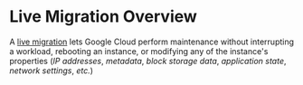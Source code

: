 # Live Migration Overview

A [live migration](https://cloud.google.com/compute/docs/instances/live-migration-process#:~:text=Live%20migration%20lets%20Google%20Cloud%20perform%20maintenance%20without%20interrupting%20a%20workload%2C%20rebooting%20an%20instance%2C%20or%20modifying%20any%20of%20the%20instance%27s%20properties%2C%20such%20as%20IP%20addresses%2C%20metadata%2C%20block%20storage%20data%2C%20application%20state%2C%20or%20network%20settings.) lets Google Cloud perform maintenance without interrupting a workload, rebooting an instance, or modifying any of the instance's properties (*IP addresses*, *metadata*, *block storage data*, *application state*, *network settings*, *etc.*)
